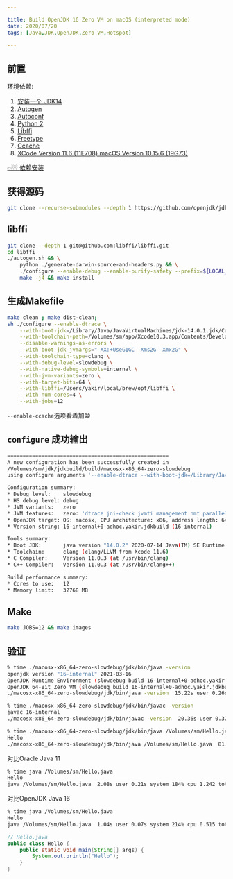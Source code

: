 ```yaml
---

title: Build OpenJDK 16 Zero VM on macOS (interpreted mode)
date: 2020/07/20
tags: [Java,JDK,OpenJDK,Zero VM,Hotspot]

---
```


## 前置

环境依赖:  

1. [安装一个 JDK14](http://www.oracle.com/technetwork/java/javase/downloads/index.html)
2. [Autogen](http://www.gnu.org/software/autogen)
3. [Autoconf](http://www.gnu.org/software/autoconf)
4. [Python 2](https://www.python.org/)
5. [Libffi](https://github.com/libffi/libffi)
6. [Freetype](https://www.freetype.org)
7. [Ccache](https://ccache.samba.org)
8. [XCode Version 11.6 (11E708) macOS Version 10.15.6 (19G73)](https://developer.apple.com/download/more/)

[👉🏼 依赖安装](https://github.com/yakirChen/macOS-libs/blob/master/build.md)

## 获得源码

```bash
git clone --recurse-submodules --depth 1 https://github.com/openjdk/jdk.git
```

## libffi

```bash
git clone --depth 1 git@github.com:libffi/libffi.git
cd libffi
./autogen.sh && \
    python ./generate-darwin-source-and-headers.py && \
    ./configure --enable-debug --enable-purify-safety --prefix=${LOCAL_DIR} && \
    make -j4 && make install
```

## 生成Makefile

```bash
make clean ; make dist-clean;
sh ./configure --enable-dtrace \
    --with-boot-jdk=/Library/Java/JavaVirtualMachines/jdk-14.0.1.jdk/Contents/Home/ \
    --with-toolchain-path=/Volumes/sm/app/Xcode10.3.app/Contents/Developer/usr/bin \
    --disable-warnings-as-errors \
    --with-boot-jdk-jvmargs="-XX:+UseG1GC -Xms2G -Xmx2G" \
    --with-toolchain-type=clang \
    --with-debug-level=slowdebug \
    --with-native-debug-symbols=internal \
    --with-jvm-variants=zero \
    --with-target-bits=64 \
    --with-libffi=/Users/yakir/local/brew/opt/libffi \
    --with-num-cores=4 \
    --with-jobs=12
```

`--enable-ccache`选项看着加😁

## `configure` 成功输出

```bash
====================================================
A new configuration has been successfully created in
/Volumes/sm/jdk/jdkbuild/build/macosx-x86_64-zero-slowdebug
using configure arguments '--enable-dtrace --with-boot-jdk=/Library/Java/JavaVirtualMachines/jdk-14.0.2.jdk/Contents/Home/ --disable-warnings-as-errors --with-boot-jdk-jvmargs='-XX:+UseG1GC -Xms2G -Xmx2G' --with-toolchain-type=clang --with-debug-level=slowdebug --with-native-debug-symbols=internal --with-jvm-variants=zero --with-target-bits=64 --with-libffi=/Users/yakir/local/brew/opt/libffi'.

Configuration summary:
* Debug level:    slowdebug
* HS debug level: debug
* JVM variants:   zero
* JVM features:   zero: 'dtrace jni-check jvmti management nmt parallelgc serialgc services vm-structs zero' 
* OpenJDK target: OS: macosx, CPU architecture: x86, address length: 64
* Version string: 16-internal+0-adhoc.yakir.jdkbuild (16-internal)

Tools summary:
* Boot JDK:       java version "14.0.2" 2020-07-14 Java(TM) SE Runtime Environment (build 14.0.2+12-46) Java HotSpot(TM) 64-Bit Server VM (build 14.0.2+12-46, mixed mode, sharing)  (at /Library/Java/JavaVirtualMachines/jdk-14.0.2.jdk/Contents/Home)
* Toolchain:      clang (clang/LLVM from Xcode 11.6)
* C Compiler:     Version 11.0.3 (at /usr/bin/clang)
* C++ Compiler:   Version 11.0.3 (at /usr/bin/clang++)

Build performance summary:
* Cores to use:   12
* Memory limit:   32768 MB
```

## Make

```bash
make JOBS=12 && make images
```

## 验证

```bash
% time ./macosx-x86_64-zero-slowdebug/jdk/bin/java -version 
openjdk version "16-internal" 2021-03-16
OpenJDK Runtime Environment (slowdebug build 16-internal+0-adhoc.yakir.jdkbuild)
OpenJDK 64-Bit Zero VM (slowdebug build 16-internal+0-adhoc.yakir.jdkbuild, interpreted mode)
./macosx-x86_64-zero-slowdebug/jdk/bin/java -version  15.22s user 0.26s system 99% cpu 15.621 total
```

```bash
% time ./macosx-x86_64-zero-slowdebug/jdk/bin/javac -version
javac 16-internal
./macosx-x86_64-zero-slowdebug/jdk/bin/javac -version  20.36s user 0.32s system 99% cpu 20.839 total
```

```bash
% time ./macosx-x86_64-zero-slowdebug/jdk/bin/java /Volumes/sm/Hello.java 
Hello
./macosx-x86_64-zero-slowdebug/jdk/bin/java /Volumes/sm/Hello.java  81.46s user 2.10s system 99% cpu 1:24.18 total
```

对比Oracle Java 11

```bash
% time java /Volumes/sm/Hello.java
Hello
java /Volumes/sm/Hello.java  2.08s user 0.21s system 184% cpu 1.242 total
```

对比OpenJDK Java 16

```bash
% time java /Volumes/sm/Hello.java
Hello
java /Volumes/sm/Hello.java  1.04s user 0.07s system 214% cpu 0.515 total
```

```java
// Hello.java
public class Hello {
    public static void main(String[] args) {
        System.out.println("Hello");
    }
}
```
